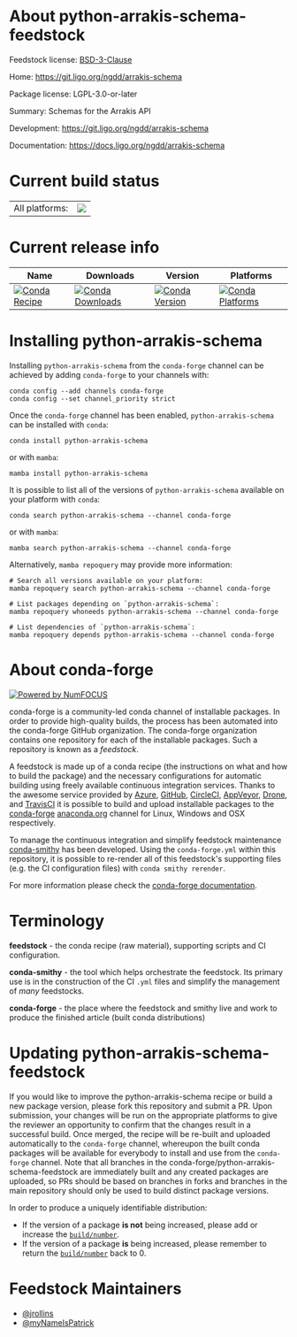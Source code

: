 About python-arrakis-schema-feedstock
=====================================

Feedstock license: [BSD-3-Clause](https://github.com/conda-forge/python-arrakis-schema-feedstock/blob/main/LICENSE.txt)

Home: https://git.ligo.org/ngdd/arrakis-schema

Package license: LGPL-3.0-or-later

Summary: Schemas for the Arrakis API

Development: https://git.ligo.org/ngdd/arrakis-schema

Documentation: https://docs.ligo.org/ngdd/arrakis-schema

Current build status
====================


<table><tr><td>All platforms:</td>
    <td>
      <a href="https://dev.azure.com/conda-forge/feedstock-builds/_build/latest?definitionId=25868&branchName=main">
        <img src="https://dev.azure.com/conda-forge/feedstock-builds/_apis/build/status/python-arrakis-schema-feedstock?branchName=main">
      </a>
    </td>
  </tr>
</table>

Current release info
====================

| Name | Downloads | Version | Platforms |
| --- | --- | --- | --- |
| [![Conda Recipe](https://img.shields.io/badge/recipe-python--arrakis--schema-green.svg)](https://anaconda.org/conda-forge/python-arrakis-schema) | [![Conda Downloads](https://img.shields.io/conda/dn/conda-forge/python-arrakis-schema.svg)](https://anaconda.org/conda-forge/python-arrakis-schema) | [![Conda Version](https://img.shields.io/conda/vn/conda-forge/python-arrakis-schema.svg)](https://anaconda.org/conda-forge/python-arrakis-schema) | [![Conda Platforms](https://img.shields.io/conda/pn/conda-forge/python-arrakis-schema.svg)](https://anaconda.org/conda-forge/python-arrakis-schema) |

Installing python-arrakis-schema
================================

Installing `python-arrakis-schema` from the `conda-forge` channel can be achieved by adding `conda-forge` to your channels with:

```
conda config --add channels conda-forge
conda config --set channel_priority strict
```

Once the `conda-forge` channel has been enabled, `python-arrakis-schema` can be installed with `conda`:

```
conda install python-arrakis-schema
```

or with `mamba`:

```
mamba install python-arrakis-schema
```

It is possible to list all of the versions of `python-arrakis-schema` available on your platform with `conda`:

```
conda search python-arrakis-schema --channel conda-forge
```

or with `mamba`:

```
mamba search python-arrakis-schema --channel conda-forge
```

Alternatively, `mamba repoquery` may provide more information:

```
# Search all versions available on your platform:
mamba repoquery search python-arrakis-schema --channel conda-forge

# List packages depending on `python-arrakis-schema`:
mamba repoquery whoneeds python-arrakis-schema --channel conda-forge

# List dependencies of `python-arrakis-schema`:
mamba repoquery depends python-arrakis-schema --channel conda-forge
```


About conda-forge
=================

[![Powered by
NumFOCUS](https://img.shields.io/badge/powered%20by-NumFOCUS-orange.svg?style=flat&colorA=E1523D&colorB=007D8A)](https://numfocus.org)

conda-forge is a community-led conda channel of installable packages.
In order to provide high-quality builds, the process has been automated into the
conda-forge GitHub organization. The conda-forge organization contains one repository
for each of the installable packages. Such a repository is known as a *feedstock*.

A feedstock is made up of a conda recipe (the instructions on what and how to build
the package) and the necessary configurations for automatic building using freely
available continuous integration services. Thanks to the awesome service provided by
[Azure](https://azure.microsoft.com/en-us/services/devops/), [GitHub](https://github.com/),
[CircleCI](https://circleci.com/), [AppVeyor](https://www.appveyor.com/),
[Drone](https://cloud.drone.io/welcome), and [TravisCI](https://travis-ci.com/)
it is possible to build and upload installable packages to the
[conda-forge](https://anaconda.org/conda-forge) [anaconda.org](https://anaconda.org/)
channel for Linux, Windows and OSX respectively.

To manage the continuous integration and simplify feedstock maintenance
[conda-smithy](https://github.com/conda-forge/conda-smithy) has been developed.
Using the ``conda-forge.yml`` within this repository, it is possible to re-render all of
this feedstock's supporting files (e.g. the CI configuration files) with ``conda smithy rerender``.

For more information please check the [conda-forge documentation](https://conda-forge.org/docs/).

Terminology
===========

**feedstock** - the conda recipe (raw material), supporting scripts and CI configuration.

**conda-smithy** - the tool which helps orchestrate the feedstock.
                   Its primary use is in the construction of the CI ``.yml`` files
                   and simplify the management of *many* feedstocks.

**conda-forge** - the place where the feedstock and smithy live and work to
                  produce the finished article (built conda distributions)


Updating python-arrakis-schema-feedstock
========================================

If you would like to improve the python-arrakis-schema recipe or build a new
package version, please fork this repository and submit a PR. Upon submission,
your changes will be run on the appropriate platforms to give the reviewer an
opportunity to confirm that the changes result in a successful build. Once
merged, the recipe will be re-built and uploaded automatically to the
`conda-forge` channel, whereupon the built conda packages will be available for
everybody to install and use from the `conda-forge` channel.
Note that all branches in the conda-forge/python-arrakis-schema-feedstock are
immediately built and any created packages are uploaded, so PRs should be based
on branches in forks and branches in the main repository should only be used to
build distinct package versions.

In order to produce a uniquely identifiable distribution:
 * If the version of a package **is not** being increased, please add or increase
   the [``build/number``](https://docs.conda.io/projects/conda-build/en/latest/resources/define-metadata.html#build-number-and-string).
 * If the version of a package **is** being increased, please remember to return
   the [``build/number``](https://docs.conda.io/projects/conda-build/en/latest/resources/define-metadata.html#build-number-and-string)
   back to 0.

Feedstock Maintainers
=====================

* [@jrollins](https://github.com/jrollins/)
* [@myNameIsPatrick](https://github.com/myNameIsPatrick/)

